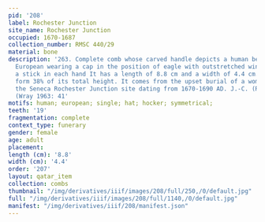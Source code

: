 ```yaml
---
pid: '208'
label: Rochester Junction
site_name: Rochester Junction
occupied: 1670-1687
collection_number: RMSC 440/29
material: bone
description: '263. Complete comb whose carved handle depicts a human being possibly
  European wearing a cap in the position of eagle with outstretched wings and holding
  a stick in each hand It has a length of 8.8 cm and a width of 4.4 cm. Its 19 teeth
  form 38% of its total height. It comes from the upset burial of a woman (#53) at
  the Seneca Rochester Junction site dating from 1670-1690 AD. J.-C. (RMSC 440/29).
  (Wray 1963: 41'
motifs: human; european; single; hat; hocker; symmetrical;
teeth: '19'
fragmentation: complete
context_type: funerary
gender: female
age: adult
placement:
length (cm): '8.8'
width (cm): '4.4'
order: '207'
layout: qatar_item
collection: combs
thumbnail: "/img/derivatives/iiif/images/208/full/250,/0/default.jpg"
full: "/img/derivatives/iiif/images/208/full/1140,/0/default.jpg"
manifest: "/img/derivatives/iiif/208/manifest.json"
---
```

